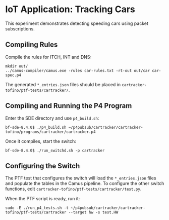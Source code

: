 # IoT Application: Tracking Cars

This experiment demonstrates detecting speeding cars using packet subscriptions.

## Compiling Rules

Compile the rules for ITCH, INT and DNS:

    mkdir out/
    ../camus-compiler/camus.exe -rules car-rules.txt -rt-out out/car car-spec.p4

The generated `*_entries.json` files should be placed in
`cartracker-tofino/ptf-tests/cartracker/`.

## Compiling and Running the P4 Program

Enter the SDE directory and use `p4_build.sh`:

    bf-sde-8.4.0$ ./p4_build.sh ~/p4pubsub/cartracker/cartracker-tofino/programs/cartracker/cartracker.p4

Once it compiles, start the switch:

    bf-sde-8.4.0$ ./run_switchd.sh -p cartracker


## Configuring the Switch

The PTF test that configures the switch will load the `*_entries.json` files
and populate the tables in the Camus pipeline. To configure the other switch
functions, edit `cartracker-tofino/ptf-tests/cartracker/test.py`.

When the PTF script is ready, run it:

    sudo -E ./run_p4_tests.sh -t ~/p4pubsub/cartracker/cartracker-tofino/ptf-tests/cartracker --target hw -s test.HW


